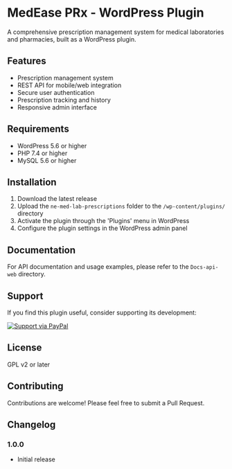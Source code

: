 # MedEase PRx - WordPress Plugin

A comprehensive prescription management system for medical laboratories and pharmacies, built as a WordPress plugin.

## Features

- Prescription management system
- REST API for mobile/web integration
- Secure user authentication
- Prescription tracking and history
- Responsive admin interface

## Requirements

- WordPress 5.6 or higher
- PHP 7.4 or higher
- MySQL 5.6 or higher

## Installation

1. Download the latest release
2. Upload the `ne-med-lab-prescriptions` folder to the `/wp-content/plugins/` directory
3. Activate the plugin through the 'Plugins' menu in WordPress
4. Configure the plugin settings in the WordPress admin panel

## Documentation

For API documentation and usage examples, please refer to the `Docs-api-web` directory.

## Support

If you find this plugin useful, consider supporting its development:

[![Support via PayPal](https://www.paypalobjects.com/en_US/i/btn/btn_donateCC_LG.gif)](https://paypal.me/itsashwinkashyap)

## License

GPL v2 or later

## Contributing

Contributions are welcome! Please feel free to submit a Pull Request.

## Changelog

### 1.0.0
* Initial release

